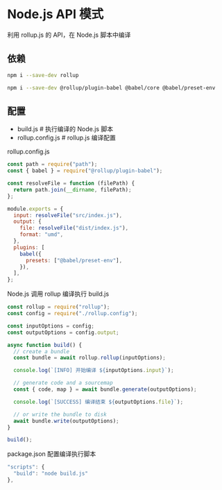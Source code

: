 # Node.js API 模式

利用 rollup.js 的 API，在 Node.js 脚本中编译

## 依赖

```bash
npm i --save-dev rollup

npm i --save-dev @rollup/plugin-babel @babel/core @babel/preset-env
```

## 配置

- build.js # 执行编译的 Node.js 脚本
- rollup.config.js # rollup.js 编译配置

rollup.config.js

```js
const path = require("path");
const { babel } = require("@rollup/plugin-babel");

const resolveFile = function (filePath) {
  return path.join(__dirname, filePath);
};

module.exports = {
  input: resolveFile("src/index.js"),
  output: {
    file: resolveFile("dist/index.js"),
    format: "umd",
  },
  plugins: [
    babel({
      presets: ["@babel/preset-env"],
    }),
  ],
};
```

Node.js 调用 rollup 编译执行 build.js

```js
const rollup = require("rollup");
const config = require("./rollup.config");

const inputOptions = config;
const outputOptions = config.output;

async function build() {
  // create a bundle
  const bundle = await rollup.rollup(inputOptions);

  console.log(`[INFO] 开始编译 ${inputOptions.input}`);

  // generate code and a sourcemap
  const { code, map } = await bundle.generate(outputOptions);

  console.log(`[SUCCESS] 编译结束 ${outputOptions.file}`);

  // or write the bundle to disk
  await bundle.write(outputOptions);
}

build();
```

package.json 配置编译执行脚本

```js
"scripts": {
  "build": "node build.js"
},
```
